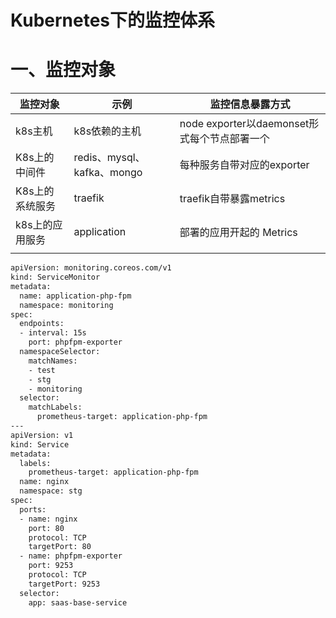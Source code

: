 # Kubernetes下的监控体系

# 一、监控对象

| 监控对象        | 示例                       | 监控信息暴露方式                             |
| --------------- | -------------------------- | -------------------------------------------- |
| k8s主机         | k8s依赖的主机              | node exporter以daemonset形式每个节点部署一个 |
| K8s上的中间件   | redis、mysql、kafka、mongo | 每种服务自带对应的exporter                   |
| K8s上的系统服务 | traefik                    | traefik自带暴露metrics                       |
| k8s上的应用服务 | application                | 部署的应用开起的 Metrics                     |
|                 |                            |                                              |

```bash
apiVersion: monitoring.coreos.com/v1
kind: ServiceMonitor
metadata:
  name: application-php-fpm
  namespace: monitoring
spec:
  endpoints:
  - interval: 15s
    port: phpfpm-exporter
  namespaceSelector:
    matchNames:
    - test
    - stg
    - monitoring
  selector:
    matchLabels:
      prometheus-target: application-php-fpm
---
apiVersion: v1
kind: Service
metadata:
  labels:
    prometheus-target: application-php-fpm
  name: nginx
  namespace: stg
spec:
  ports:
  - name: nginx
    port: 80
    protocol: TCP
    targetPort: 80
  - name: phpfpm-exporter
    port: 9253
    protocol: TCP
    targetPort: 9253
  selector:
    app: saas-base-service
```
